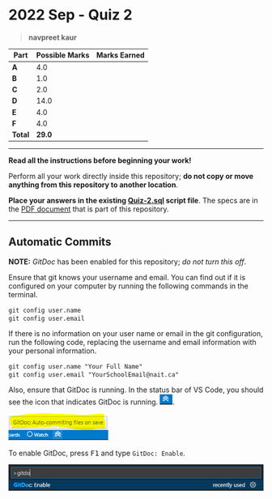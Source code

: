 # 2022 Sep - Quiz 2

> **navpreet kaur**

| **Part**  | **Possible Marks** | **Marks Earned** |
|-----------|--------------------|------------------|
| **A**     | 4.0                |                  |
| **B**     | 1.0                |                  |
| **C**     | 2.0                |                  |
| **D**     | 14.0               |                  |
| **E**     | 4.0                |                  |
| **F**     | 4.0                |                  |
| **Total** | **29.0**           |                  |

----



**Read all the instructions before beginning your work!**

Perform all your work directly inside this repository; **do not copy or move anything from this repository to another location**.

**Place your answers in the existing [Quiz-2.sql](./Quiz-2.sql) script file**. The specs are in the [PDF document](./Specs.pdf) that is part of this repository.

----

## Automatic Commits

**NOTE:** *GitDoc* has been enabled for this repository; *do not turn this off*.

Ensure that git knows your username and email. You can find out if it is configured on your computer by running the following commands in the terminal.

```shell
git config user.name
git config user.email
```

If there is no information on your user name or email in the git configuration, run the following code, replacing the username and email information with your personal information.

```shell
git config user.name "Your Full Name"
git config user.email "YourSchoolEmail@nait.ca"
```

Also, ensure that GitDoc is running. In the status bar of VS Code, you should see the icon that indicates GitDoc is running. ![Status Bar](./images/GitDoc-Status-Bar.png).

![GitDoc Autocommiting](./images/GitDoc-Status-Bar-2.png)

To enable GitDoc, press <kbd>F1</kbd> and type `GitDoc: Enable`.

![Enable GitDoc](./images/EnableGitDoc.png)
